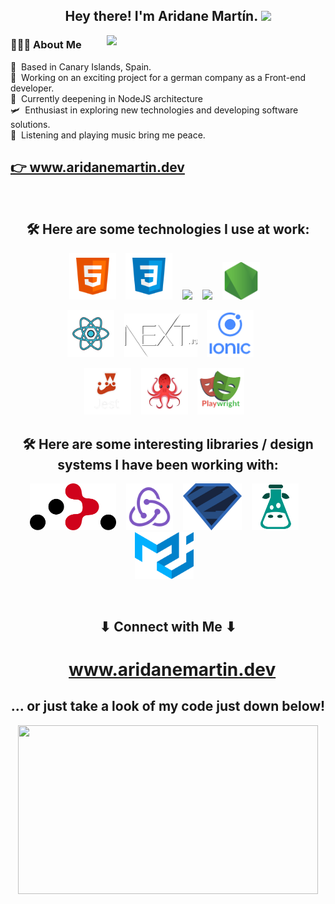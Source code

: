 <h2 align="center"> Hey there! I'm Aridane Martín. <img src="https://github.com/souvikguria98/souvikguria98/blob/master/Hi.gif" width="25"></h2>

<img align="right" src="https://github.com/aridanemartin/aridanemartin/blob/main/Ari2.1.jpg" width="350">

<h3 align="left"> 👨🏻‍💻 About Me </h3>
<p align="left">
🌱 &nbsp;Based in Canary Islands, Spain.<br>
💼 &nbsp;Working on an exciting project for a german company as a Front-end developer.<br>
🔭 &nbsp;Currently deepening in NodeJS architecture<br>
🛩 &nbsp;Enthusiast in exploring new technologies and developing software solutions.<br> 
🎼 &nbsp;Listening and playing music bring me peace.<br>
</p>
<h2 align="left"><a href="https://www.aridanemartin.dev/">👉 www.aridanemartin.dev</a></h2>

<br>

<h2 align="center">
  🛠 Here are some technologies I use at work:
</h2>
<p align="center">
<img height="75" src="https://github.com/chandan-reddy-k/chandan-reddy-k/blob/master/assets/html.png"> &nbsp;&nbsp;
<img height="75" src="https://github.com/chandan-reddy-k/chandan-reddy-k/blob/master/assets/css.png"> &nbsp;&nbsp;
<img height="60" src="https://upload.wikimedia.org/wikipedia/commons/6/6a/JavaScript-logo.png"> &nbsp;&nbsp;
<img height="60" src="https://seeklogo.com/images/T/typescript-logo-B29A3F462D-seeklogo.com.png"> &nbsp;&nbsp;
<img height="60" src="./nodejslogo.png"> &nbsp;&nbsp;
</p>
<p align="center">
<img height="75" src="https://github.com/chandan-reddy-k/chandan-reddy-k/blob/master/assets/react.png"> &nbsp;&nbsp;
<img height="70" src="https://github.com/aridanemartin/aridanemartin/blob/main/Next.png"> &nbsp;&nbsp;
<img height="75" src="./ionic.png"> &nbsp;&nbsp;
<!--img height="50" src="https://github.com/chandan-reddy-k/chandan-reddy-k/blob/master/assets/graphql.png"--> &nbsp;&nbsp;
</p>
<p align="center">
<img height="75" src="./jest.png"> &nbsp;&nbsp;
<img height="75" src="./RTL.png"> &nbsp;&nbsp;
<img height="75" src="./playwright.png"> &nbsp;&nbsp;
</p>
<h2 align="center">
  🛠 Here are some interesting libraries / design systems I have been working with:
</h2>
<p align="center">
<img height="75" src="./react-router.png"> &nbsp;&nbsp;
<img height="75" src="https://github.com/chandan-reddy-k/chandan-reddy-k/blob/master/assets/redux.png"> &nbsp;&nbsp;
<img height="75" src="./zod.png"> &nbsp;&nbsp;
<img height="75" src="./i18n.png"> &nbsp;&nbsp;
<img height="75" src="./material-ui.png"> &nbsp;&nbsp;
  
</p>
<br/>

<h2 align="center">⬇ Connect with Me ⬇</h2>
<h1 align="center">
&nbsp; <a href="https://www.aridanemartin.dev" target="_blank" rel="noopener noreferrer"><strong>www.aridanemartin.dev</strong></a>  
</h1>
<h2 align="center">... or just take a look of my code just down below!</h2>
<div align="center">
<img src="https://media1.giphy.com/media/Js7cqIkpxFy0bILFFA/giphy.gif?cid=ecf05e47r98tefdk55q7z1fdbnr7e86e72hhqkcyrw281zjd&rid=giphy.gif&ct=g" width="480" height="270" />
</div>


